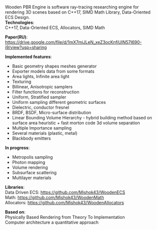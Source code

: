 Wooden PBR Engine is software ray-tracing researching engine for rendering 3D scenes based on C++17, SIMD Math Library, Data-Oriented ECS Design.  
<b>Technologies</b>:   
C++17, Data-Oriented ECS, Allocators, SIMD Math  

<b>Paper(RU)</b>:  
https://drive.google.com/file/d/1mX7miJLeN_xeZ3ocKnfiUIN57I690-i9/view?usp=sharing  

<b>Implemented features</b>:  
  - Basic geometry shapes meshes generator  
  - Exporter models data from some formats  
  - Area lights, Infinite area light  
  - Texturing  
  - Billinear, Anisotropic samplers  
  - Filter functions for reconstruction  
  - Uniform, Stratified sampler  
  - Uniform sampling different geometric surfaces  
  - Dielectric, conductor  fresnel  
  - BRDF, BSDF, Micro-surface distribution  
  - Linear Bounding Volume Hierarchy - hybrid building method based on surface area heuristic + fast morton code 3d volume separation  
  - Multiple Importance sampling  
  - Several materials (plastic, metal)  
  - Blackbody emitters  
  
<b>In progress</b>:  
  - Metropolis sampling  
  - Photon mapping  
  - Volume rendering  
  - Subsurface scattering  
  - Multilayer materials  
  
<b>Libraries</b>:  
  Data Driven ECS: https://github.com/Mishok43/WoodenECS  
  Math: https://github.com/Mishok43/WoodenMath  
  Allocators: https://github.com/Mishok43/WoodenAllocators  

<b>Based on</b>:   
  Physically Based Rendering from Theory To Implementation  
  Computer architecture a quantitative approach   
